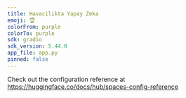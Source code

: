 ```yaml
---
title: Havacilikta Yapay Zeka
emoji: 🏆
colorFrom: purple
colorTo: purple
sdk: gradio
sdk_version: 5.44.0
app_file: app.py
pinned: false
---
```


Check out the configuration reference at https://huggingface.co/docs/hub/spaces-config-reference
